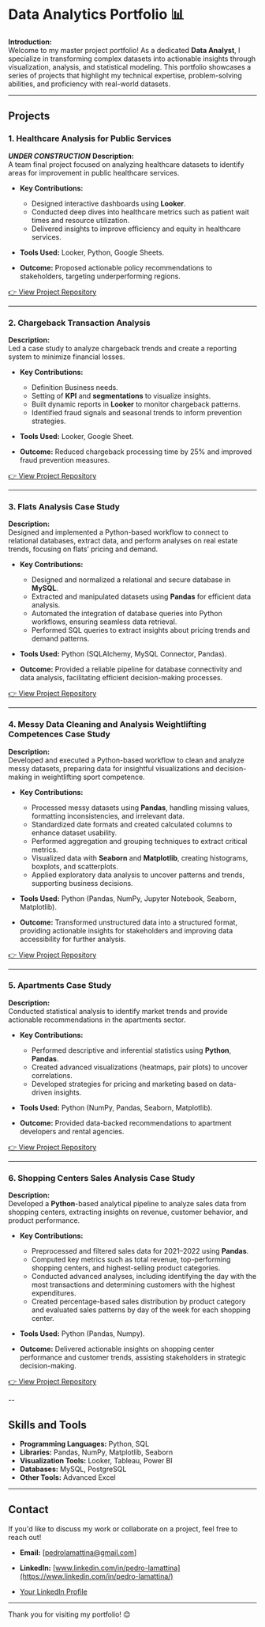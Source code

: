 # Data Analytics Portfolio 📊  

**Introduction:**  
Welcome to my master project portfolio! As a dedicated **Data Analyst**, I specialize in transforming complex datasets into actionable insights through visualization, analysis, and statistical modeling. This portfolio showcases a series of projects that highlight my technical expertise, problem-solving abilities, and proficiency with real-world datasets.  

---

## **Projects**  

### **1. Healthcare Analysis for Public Services**  
***UNDER CONSTRUCTION***
**Description:**  
A team final project focused on analyzing healthcare datasets to identify areas for improvement in public healthcare services.  

- **Key Contributions:**  
  - Designed interactive dashboards using **Looker**.  
  - Conducted deep dives into healthcare metrics such as patient wait times and resource utilization.  
  - Delivered insights to improve efficiency and equity in healthcare services.  

- **Tools Used:** Looker, Python, Google Sheets.  
- **Outcome:** Proposed actionable policy recommendations to stakeholders, targeting underperforming regions.  

[👉 View Project Repository](#)  

---

### **2. Chargeback Transaction Analysis**  
**Description:**  
Led a case study to analyze chargeback trends and create a reporting system to minimize financial losses.  

- **Key Contributions:**  
  - Definition Business needs.
  - Setting of **KPI** and **segmentations** to visualize insights.  
  - Built dynamic reports in **Looker** to monitor chargeback patterns.  
  - Identified fraud signals and seasonal trends to inform prevention strategies.  

- **Tools Used:** Looker, Google Sheet.  
- **Outcome:** Reduced chargeback processing time by 25% and improved fraud prevention measures.  

[👉 View Project Repository](#)  

---

### **3. Flats Analysis Case Study**  

**Description:**  
Designed and implemented a Python-based workflow to connect to relational databases, extract data, and perform analyses on real estate trends, focusing on flats’ pricing and demand.  

- **Key Contributions:**  
  - Designed and normalized a relational and secure database in **MySQL**.  
  - Extracted and manipulated datasets using **Pandas** for efficient data analysis.  
  - Automated the integration of database queries into Python workflows, ensuring seamless data retrieval.  
  - Performed SQL queries to extract insights about pricing trends and demand patterns.  

- **Tools Used:** Python (SQLAlchemy, MySQL Connector, Pandas).  
- **Outcome:** Provided a reliable pipeline for database connectivity and data analysis, facilitating efficient decision-making processes.

[👉 View Project Repository](#)  

---

### **4. Messy Data Cleaning and Analysis Weightlifting Competences Case Study**  

**Description:**  
Developed and executed a Python-based workflow to clean and analyze messy datasets, preparing data for insightful visualizations and decision-making in weightlifting sport competence.  

- **Key Contributions:**  
  - Processed messy datasets using **Pandas**, handling missing values, formatting inconsistencies, and irrelevant data.  
  - Standardized date formats and created calculated columns to enhance dataset usability.  
  - Performed aggregation and grouping techniques to extract critical metrics.
  - Visualized data with **Seaborn** and **Matplotlib**, creating histograms, boxplots, and scatterplots.   
  - Applied exploratory data analysis to uncover patterns and trends, supporting business decisions.  

- **Tools Used:** Python (Pandas, NumPy, Jupyter Notebook, Seaborn, Matplotlib).  
- **Outcome:** Transformed unstructured data into a structured format, providing actionable insights for stakeholders and improving data accessibility for further analysis.

[👉 View Project Repository](#) 

---

### **5. Apartments Case Study**  
**Description:**  
Conducted statistical analysis to identify market trends and provide actionable recommendations in the apartments sector.  

- **Key Contributions:**  
  - Performed descriptive and inferential statistics using **Python**, **Pandas**.  
  - Created advanced visualizations (heatmaps, pair plots) to uncover correlations.  
  - Developed strategies for pricing and marketing based on data-driven insights.  

- **Tools Used:** Python (NumPy, Pandas, Seaborn, Matplotlib).  
- **Outcome:** Provided data-backed recommendations to apartment developers and rental agencies.  

[👉 View Project Repository](#)  

---

### **6. Shopping Centers Sales Analysis Case Study**  

**Description:**  
Developed a **Python**-based analytical pipeline to analyze sales data from shopping centers, extracting insights on revenue, customer behavior, and product performance.  

- **Key Contributions:**  
  - Preprocessed and filtered sales data for 2021–2022 using **Pandas**.  
  - Computed key metrics such as total revenue, top-performing shopping centers, and highest-selling product categories.  
  - Conducted advanced analyses, including identifying the day with the most transactions and determining customers with the highest expenditures.  
  - Created percentage-based sales distribution by product category and evaluated sales patterns by day of the week for each shopping center.  

- **Tools Used:** Python (Pandas, Numpy).  
- **Outcome:** Delivered actionable insights on shopping center performance and customer trends, assisting stakeholders in strategic decision-making.

[👉 View Project Repository](#)

--

## **Skills and Tools**  
- **Programming Languages:** Python, SQL  
- **Libraries:** Pandas, NumPy, Matplotlib, Seaborn  
- **Visualization Tools:** Looker, Tableau, Power BI  
- **Databases:** MySQL, PostgreSQL  
- **Other Tools:** Advanced Excel  

---

## **Contact**  
If you'd like to discuss my work or collaborate on a project, feel free to reach out!  
- **Email:** [pedrolamattina@gmail.com] 
- **LinkedIn:** [www.linkedin.com/in/pedro-lamattina](https://www.linkedin.com/in/pedro-lamattina/)

- <a href="[https://www.linkedin.com/in/your-profile/](https://www.linkedin.com/in/pedro-lamattina/)" target="_blank">Your LinkedIn Profile</a>   

---

Thank you for visiting my portfolio! 😊  

